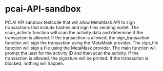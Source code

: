 # pcai-API-sandbox
PC.AI API sandbox testcode that will allow MetaMask API to sign transactions that include hashes and sign files sending wallet. The scan_activity function will scan the activity data and determine if the transaction is allowed. If the transaction is allowed, the sign_transaction function will sign the transaction using the MetaMask provider. The sign_file function will sign a file using the MetaMask provider. The main function will prompt the user for the activity ID and then scan the activity. If the transaction is allowed, the signature will be printed. If the transaction is blocked, nothing will happen.
